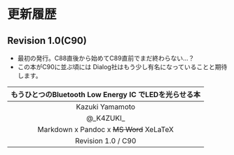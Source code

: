 
<!--
This section should be placed at the last odd number page
-->
# 更新履歴
## Revision 1.0(C90)
- 最初の発行。C88直後から始めてC89直前でまだ終わらない…？
- この本がC90に並ぶ頃には
Dialog社はもう少し有名になっていることと期待します。



| もうひとつのBluetooth Low Energy IC でLEDを光らせる本 |
|:-----------------------------------------------------:|
|                    Kazuki Yamamoto                    |
|                      @\_K4ZUKI\_                      |
|        Markdown x Pandoc x ~~MS Word~~ XeLaTeX        |
|                  Revision 1.0 / C90                   |

